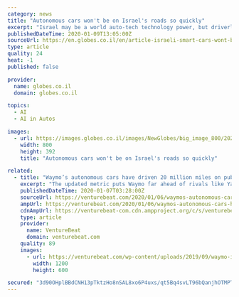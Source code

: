 ```yaml
---
category: news
title: "Autonomous cars won't be on Israel's roads so quickly"
excerpt: "Israel may be a world auto-tech technology power, but driverless cars face many regulatory obstacles ... and the local branches of multinationals are making presentations at the exhibition in sensors, connectivity, artificial intelligence, improved quality of life in vehicles, and autonomous driving. Mobileye, the leading Israeli company ..."
publishedDateTime: 2020-01-09T13:05:00Z
sourceUrl: https://en.globes.co.il/en/article-israeli-smart-cars-wont-be-on-the-roads-so-quickly-1001314297
type: article
quality: 24
heat: -1
published: false

provider:
  name: globes.co.il
  domain: globes.co.il

topics:
  - AI
  - AI in Autos

images:
  - url: https://images.globes.co.il/images/NewGlobes/big_image_800/2020/Jane-Lanhee-Lee800x392.2020107T164142.jpg
    width: 800
    height: 392
    title: "Autonomous cars won't be on Israel's roads so quickly"

related:
  - title: "Waymo’s autonomous cars have driven 20 million miles on public roads"
    excerpt: "The updated metric puts Waymo far ahead of rivals like Yandex and Baidu, whose cars had driven around 1 million miles as of October and July, respectively. In late 2017, the cofounder of Cruise, GM’s self-driving unit, told investors it was on the verge of putting 1 million miles on its autonomous test cars per month. Of course, it’s worth ..."
    publishedDateTime: 2020-01-07T03:28:00Z
    sourceUrl: https://venturebeat.com/2020/01/06/waymos-autonomous-cars-have-driven-20-million-miles-on-public-roads/
    ampUrl: https://venturebeat.com/2020/01/06/waymos-autonomous-cars-have-driven-20-million-miles-on-public-roads/amp/
    cdnAmpUrl: https://venturebeat-com.cdn.ampproject.org/c/s/venturebeat.com/2020/01/06/waymos-autonomous-cars-have-driven-20-million-miles-on-public-roads/amp/
    type: article
    provider:
      name: VentureBeat
      domain: venturebeat.com
    quality: 89
    images:
      - url: https://venturebeat.com/wp-content/uploads/2019/09/waymo-ipace-e1572290208222.jpg?fit=1200%2C600&amp;strip=all
        width: 1200
        height: 600

secured: "3d90OHplBBdCNH13pTktzHo8nSAL8xo6P4uxs/qt5Bq4svLT96bQanjhOTMPTOyJRqPkTgK9pfFpV7TFIhuMszuFgkMPPf5MsZFYbI34UPes2PTwfmRZ95ipPpQop8lflM4wrht5baPmh4xY/cyYbDXHxH1I2RBPmenka00Eb10vT5mGIe16gUI5Q1d3GUiMGxv+uaprpYJRQIRL/43C+dyWtqKpaanS7vQfF/FH/4QFVjgbIo/JAua25e9mPoHAyWtuUnYwQyN1PwakhJfX1OBIbFjJelYlAd0PsmVM+XCuUmPvxuQDalvWvxGX3E1XfW432dX2FCRvv8Mt8aVuYQ2AgwetmpSyGF6wZntZK+6Mf8IYGtW80lrSvEVG2YieEfv4ROHBIy8khD0Mo+b0VxXfYiTFsvm2z6ZggoXfzAfm1t4eRqYxcaxLv3+99TypR+o1W7lQX01JqEkdgpayUQ==;Xg7u6HZR01sdkYIUwoFjjg=="
---
```


